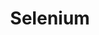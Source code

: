 ---
title: Selenium
categories:
  - web
docs:
  - id: java
    url: https://www.testcontainers.org/modules/webdriver_containers/
    example: |
      ```java
      var chrome = new BrowserWebDriverContainer<>()
        withCapabilities(new ChromeOptions())
      chrome.start();
      ```
  - id: dotnet
    url: https://www.nuget.org/packages/Testcontainers.WebDriver
    example: |
      ```csharp
      var WebDriverContainer = new WebDriverBuilder()
        .WithBrowser(WebDriverBrowser.Chrome)
        .Build();
      await WebDriverContainer.StartAsync();
      ```
description: |
  Selenium is an umbrella project encapsulating a variety of tools and libraries enabling web browser automation. Selenium specifically provides an infrastructure for the W3C WebDriver specification — a platform and language-neutral coding interface compatible with all major web browsers.
---